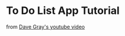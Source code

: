# To Do List App Tutorial

from [Dave Gray's youtube video](https://www.youtube.com/watch?v=udQRKxjwB0Y)

